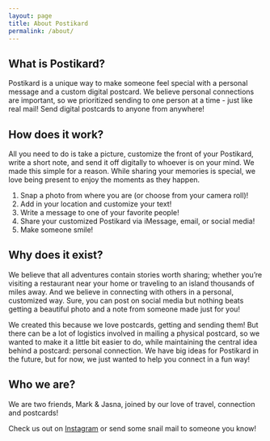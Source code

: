 ```yaml
---
layout: page
title: About Postikard
permalink: /about/
---
```


## What is Postikard?
Postikard is a unique way to make someone feel special with a personal message and a custom digital postcard. We believe personal connections are important, so we prioritized sending to one person at a time - just like real mail!
Send digital postcards to anyone from anywhere!

## How does it work?
All you need to do is take a picture, customize the front of your Postikard, write a short note, and send it off digitally to whoever is on your mind. We made this simple for a reason. While sharing your memories is special, we love being present to enjoy the moments as they happen.
1. Snap a photo from where you are (or choose from your camera roll)!
2. Add in your location and customize your text!
3. Write a message to one of your favorite people!
4. Share your customized Postikard via iMessage, email, or social media!
5. Make someone smile!

## Why does it exist?
We believe that all adventures contain stories worth sharing; whether you’re visiting a restaurant near your home or traveling to an island thousands of miles away. And we believe in connecting with others in a personal, customized way. Sure, you can post on social media but nothing beats getting a beautiful photo and a note from someone made just for you!

We created this because we love postcards, getting and sending them! But there can be a lot of logistics involved in mailing a physical postcard, so we wanted to make it a little bit easier to do, while maintaining the central idea behind a postcard: personal connection.
We have big ideas for Postikard in the future, but for now, we just wanted to help you connect in a fun way!

## Who we are?
We are two friends, Mark & Jasna, joined by our love of travel, connection and postcards!

Check us out on [Instagram](https://www.instagram.com/postikard_app) or send some snail mail to someone you know!
